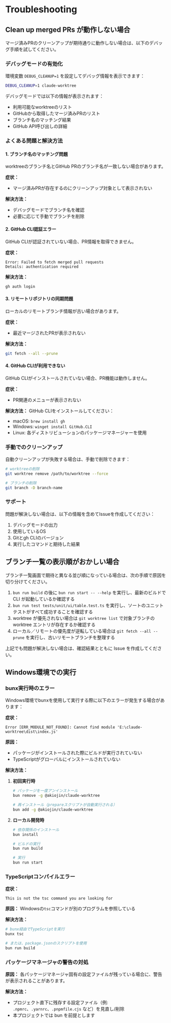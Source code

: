 # Troubleshooting

## Clean up merged PRs が動作しない場合

マージ済みPRのクリーンアップが期待通りに動作しない場合は、以下のデバッグ手順を試してください。

### デバッグモードの有効化

環境変数 `DEBUG_CLEANUP=1` を設定してデバッグ情報を表示できます：

```bash
DEBUG_CLEANUP=1 claude-worktree
```

デバッグモードでは以下の情報が表示されます：

- 利用可能なworktreeのリスト
- GitHubから取得したマージ済みPRのリスト
- ブランチ名のマッチング結果
- GitHub API呼び出しの詳細

### よくある問題と解決方法

#### 1. ブランチ名のマッチング問題

worktreeのブランチ名とGitHub PRのブランチ名が一致しない場合があります。

**症状：**

- マージ済みPRが存在するのにクリーンアップ対象として表示されない

**解決方法：**

- デバッグモードでブランチ名を確認
- 必要に応じて手動でブランチを削除

#### 2. GitHub CLI認証エラー

GitHub CLIが認証されていない場合、PR情報を取得できません。

**症状：**

```
Error: Failed to fetch merged pull requests
Details: authentication required
```

**解決方法：**

```bash
gh auth login
```

#### 3. リモートリポジトリの同期問題

ローカルのリモートブランチ情報が古い場合があります。

**症状：**

- 最近マージされたPRが表示されない

**解決方法：**

```bash
git fetch --all --prune
```

#### 4. GitHub CLIが利用できない

GitHub CLIがインストールされていない場合、PR機能は動作しません。

**症状：**

- PR関連のメニューが表示されない

**解決方法：**
GitHub CLIをインストールしてください：

- macOS: `brew install gh`
- Windows: `winget install GitHub.CLI`
- Linux: 各ディストリビューションのパッケージマネージャーを使用

### 手動でのクリーンアップ

自動クリーンアップが失敗する場合は、手動で削除できます：

```bash
# worktreeの削除
git worktree remove /path/to/worktree --force

# ブランチの削除
git branch -D branch-name
```

### サポート

問題が解決しない場合は、以下の情報を含めてIssueを作成してください：

1. デバッグモードの出力
2. 使用しているOS
3. Gitとgh CLIのバージョン
4. 実行したコマンドと期待した結果

## ブランチ一覧の表示順がおかしい場合

ブランチ一覧画面で期待と異なる並び順になっている場合は、次の手順で原因を切り分けてください。

1. `bun run build` の後に `bun run start -- --help` を実行し、最新のビルドで CLI が起動しているか確認する
2. `bun run test tests/unit/ui/table.test.ts` を実行し、ソートのユニットテストがすべて成功することを確認する
3. worktree が優先されない場合は `git worktree list` で対象ブランチの worktree エントリが存在するか確認する
4. ローカル／リモートの優先度が逆転している場合は `git fetch --all --prune` を実行し、古いリモートブランチを整理する

上記でも問題が解決しない場合は、確認結果とともに Issue を作成してください。

## Windows環境での実行

### bunx実行時のエラー

Windows環境でbunxを使用して実行する際に以下のエラーが発生する場合があります：

**症状：**

```
Error [ERR_MODULE_NOT_FOUND]: Cannot find module 'E:\claude-worktree\dist\index.js'
```

**原因：**

- パッケージがインストールされた際にビルドが実行されていない
- TypeScriptがグローバルにインストールされていない

**解決方法：**

1. **初回実行時**

   ```bash
   # パッケージを一度アンインストール
   bun remove -g @akiojin/claude-worktree

   # 再インストール（prepareスクリプトが自動実行される）
   bun add -g @akiojin/claude-worktree
   ```

2. **ローカル開発時**

   ```bash
   # 依存関係のインストール
   bun install

   # ビルドの実行
   bun run build

   # 実行
   bun run start
   ```

### TypeScriptコンパイルエラー

**症状：**

```
This is not the tsc command you are looking for
```

**原因：**
Windowsの`tsc`コマンドが別のプログラムを参照している

**解決方法：**

```bash
# bunx経由でTypeScriptを実行
bunx tsc

# または、package.jsonのスクリプトを使用
bun run build
```

### パッケージマネージャの警告の対処

**原因：**
各パッケージマネージャ固有の設定ファイルが残っている場合に、警告が表示されることがあります。

**解決方法：**

- プロジェクト直下に残存する設定ファイル（例: `.npmrc`、`.yarnrc`、`.pnpmfile.cjs` など）を見直し/削除
- 本プロジェクトでは bun を前提とします

